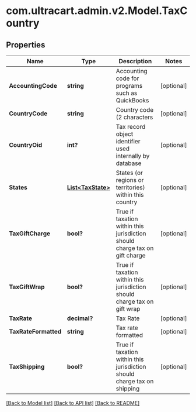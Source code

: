 # com.ultracart.admin.v2.Model.TaxCountry
## Properties

Name | Type | Description | Notes
------------ | ------------- | ------------- | -------------
**AccountingCode** | **string** | Accounting code for programs such as QuickBooks | [optional] 
**CountryCode** | **string** | Country code (2 characters | [optional] 
**CountryOid** | **int?** | Tax record object identifier used internally by database | [optional] 
**States** | [**List&lt;TaxState&gt;**](TaxState.md) | States (or regions or territories) within this country | [optional] 
**TaxGiftCharge** | **bool?** | True if taxation within this jurisdiction should charge tax on gift charge | [optional] 
**TaxGiftWrap** | **bool?** | True if taxation within this jurisdiction should charge tax on gift wrap | [optional] 
**TaxRate** | **decimal?** | Tax Rate | [optional] 
**TaxRateFormatted** | **string** | Tax rate formatted | [optional] 
**TaxShipping** | **bool?** | True if taxation within this jurisdiction should charge tax on shipping | [optional] 


[[Back to Model list]](../README.md#documentation-for-models) [[Back to API list]](../README.md#documentation-for-api-endpoints) [[Back to README]](../README.md)

